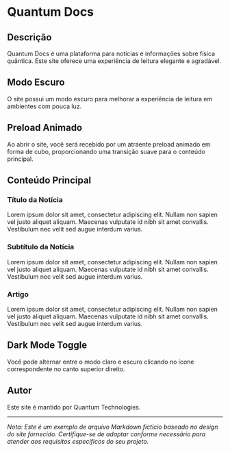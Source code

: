# Quantum Docs

## Descrição

Quantum Docs é uma plataforma para notícias e informações sobre física quântica. Este site oferece uma experiência de leitura elegante e agradável.

## Modo Escuro

O site possui um modo escuro para melhorar a experiência de leitura em ambientes com pouca luz.

## Preload Animado

Ao abrir o site, você será recebido por um atraente preload animado em forma de cubo, proporcionando uma transição suave para o conteúdo principal.

## Conteúdo Principal

### Título da Notícia

Lorem ipsum dolor sit amet, consectetur adipiscing elit. Nullam non sapien vel justo aliquet aliquam. Maecenas vulputate id nibh sit amet convallis. Vestibulum nec velit sed augue interdum varius.

### Subtítulo da Notícia

Lorem ipsum dolor sit amet, consectetur adipiscing elit. Nullam non sapien vel justo aliquet aliquam. Maecenas vulputate id nibh sit amet convallis. Vestibulum nec velit sed augue interdum varius.

### Artigo

Lorem ipsum dolor sit amet, consectetur adipiscing elit. Nullam non sapien vel justo aliquet aliquam. Maecenas vulputate id nibh sit amet convallis. Vestibulum nec velit sed augue interdum varius.

## Dark Mode Toggle

Você pode alternar entre o modo claro e escuro clicando no ícone correspondente no canto superior direito.

## Autor

Este site é mantido por Quantum Technologies.

---

*Nota: Este é um exemplo de arquivo Markdown fictício baseado no design do site fornecido. Certifique-se de adaptar conforme necessário para atender aos requisitos específicos do seu projeto.*
